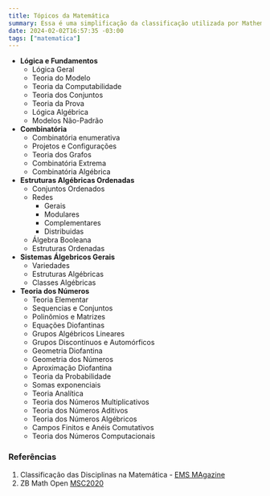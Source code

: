 ```yaml
---
title: Tópicos da Matemática
summary: Essa é uma simplificação da classificação utilizada por Mathematical Reviews e zbMATH para as disciplinas de Matemática. Esses grupos editoriais receberam contribuições de mais de 100 pesquisadores para a elaboração.
date: 2024-02-02T16:57:35 -03:00
tags: ["matematica"]
---
```


- **Lógica e Fundamentos**
  - Lógica Geral
  - Teoria do Modelo
  - Teoria da Computabilidade
  - Teoria dos Conjuntos
  - Teoria da Prova
  - Lógica Algébrica
  - Modelos Não-Padrão
- **Combinatória**
  - Combinatória enumerativa
  - Projetos e Configurações
  - Teoria dos Grafos
  - Combinatória Extrema
  - Combinatória Algébrica
- **Estruturas Algébricas Ordenadas**
  - Conjuntos Ordenados
  - Redes
    - Gerais
    - Modulares
    - Complementares
    - Distribuidas
  - Álgebra Booleana
  - Estruturas Ordenadas
- **Sistemas Álgebricos Gerais**
  - Variedades
  - Estruturas Algébricas
  - Classes Algébricas
- **Teoria dos Números**
  - Teoria Elementar
  - Sequencias e Conjuntos
  - Polinômios e Matrizes
  - Equações Diofantinas
  - Grupos Algébricos Lineares
  - Grupos Discontínuos e Automórficos
  - Geometria Diofantina
  - Geometria dos Números
  - Aproximação Diofantina
  - Teoria da Probabilidade
  - Somas exponenciais
  - Teoria Analítica
  - Teoria dos Números Multiplicativos
  - Teoria dos Números Aditivos
  - Teoria dos Números Algébricos
  - Campos Finitos e Anéis Comutativos
  - Teoria dos Números Computacionais

### Referências

1. Classificação das Disciplinas na Matemática - [EMS MAgazine](https://ems.press/journals/mag/articles/16798)
2. ZB Math Open [MSC2020](https://zbmath.org/classification/)
